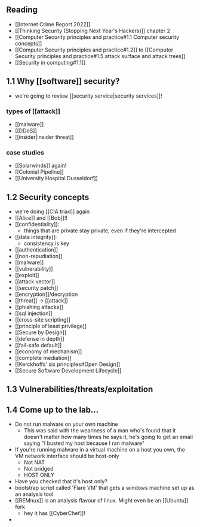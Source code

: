 ## Reading
- [[Internet Crime Report 2022]]
- [[Thinking Security (Stopping Next Year's Hackers)]] chapter 2
- [[Computer Security principles and practice#1.1 Computer security concepts]]
- [[Computer Security principles and practice#1.2]] to [[Computer Security principles and practice#1.5 attack surface and attack trees]]
- [[Security in computing#1.1]]

## 1.1 Why [[software]] security?
- we're going to review [[security service|security services]]!
### types of [[attack]]
- [[malware]]
- [[DDoS]]
- [[insider|insider threat]]
### case studies
- [[Solarwinds]] again!
- [[Colonial Pipeline]]
- [[University Hospital Dusseldorf]]

## 1.2 Security concepts
- we're doing [[CIA triad]] again
- [[Alice]] and [[Bob]]!!
- [[confidentiality]]:
	- things that are private stay private, even if they're intercepted
- [[data integrity]]:
	- consistency is key
- [[authentication]]
- [[non-repudiation]]
- [[malware]]
- [[vulnerability]]
- [[exploit]]
- [[attack vector]]
- [[security patch]]
- [[encryption]]/decryption
- [[threat]] -> [[attack]]
- [[phishing attacks]]
- [[sql injection]]
- [[cross-site scripting]]
- [[principle of least privilege]]
- [[Secure by Design]]
- [[defense in depth]]
- [[fail-safe default]]
- [[economy of mechanism]]
- [[complete mediation]]
- [[Kerckhoffs' six principles#Open Design]]
- [[Secure Software Development Lifecycle]]
## 1.3 Vulnerabilities/threats/exploitation

## 1.4 Come up to the lab...
- Do not run malware on your own machine
	- This was said with the weariness of a man who's found that it doesn't matter how many times he says it, he's going to get an email saying "I busted my host because I ran malware"
- If you're running malware in a virtual machine on a host you own, the VM network interface should be host-only
	- Not NAT
	- Not bridged
	- HOST ONLY
- Have you checked that it's host only?
- bootstrap script called 'Flare VM' that gets a windows machine set up as an analysis tool
- [[REMnux]] is an analysis flavour of linux. Might even be an [[Ubuntu]] fork
	- hey it has [[CyberChef]]!
- 